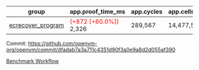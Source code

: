 | group | app.proof_time_ms | app.cycles | app.cells_used | leaf.proof_time_ms | leaf.cycles | leaf.cells_used |
| -- | -- | -- | -- | -- | -- | -- |
| [ecrecover_program](https://github.com/openvm-org/openvm/blob/benchmark-results/benchmarks-dispatch/refs/heads/fix/flamegraphs-with-segmentation/ecrecover-dfadab7a3a711c4351d90f3a0e9a8d2d055af390.md) |<span style='color: red'>(+872 [+60.0%])</span> 2,326 |  289,567 |  14,477,516 |- | - | - |


Commit: https://github.com/openvm-org/openvm/commit/dfadab7a3a711c4351d90f3a0e9a8d2d055af390

[Benchmark Workflow](https://github.com/openvm-org/openvm/actions/runs/14345660794)
